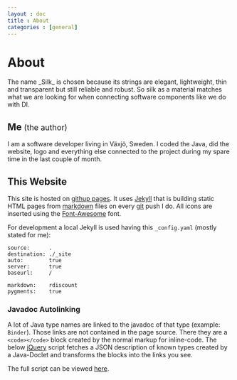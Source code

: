 ```yaml
---
layout : doc
title : About
categories : [general]
---
```

# About

<abstract>
The name _Silk_ is chosen because its strings are elegant, lightweight, thin and transparent but still reliable and robust. 
So silk as a material matches what we are looking for when connecting software components like we do with DI.
</abstract>

## Me <small style="font-weight:normal;">(the author)</small>
I am a software developer living in Växjö, Sweden. I coded the Java, did the website, logo and everything else connected to the project during my spare time in the last couple of month.

## This Website
This site is hosted on <a href="http://pages.github.com/">githup pages</a>. It uses <a href="http://jekyllbootstrap.com/">Jekyll</a> that is building static HTML pages from <a href="http://daringfireball.net/projects/markdown/">markdown</a> files on every <a href="http://git-scm.com/">git</a> push I do. All <span class="icon-eye-open"></span> icons are inserted using the <a href="http://fortawesome.github.io/Font-Awesome/">Font-Awesome</a> font.

For development a local Jekyll is used having this `_config.yaml` (mostly stated for me):

	source:      .
	destination: ./_site
	auto:        true
	server:      true
	baseurl:     /

	markdown:    rdiscount
	pygments:    true

### Javadoc Autolinking
A lot of Java type names are linked to the javadoc of that type (example: `Binder`). Those links are not contained in the page source. There they are a `<code></code>` block created by the normal markup for inline-code.
The below <a href="http://jquery.com/">jQuery</a> script fetches a JSON description of known types created by a Java-Doclet and transforms the blocks into the links you see.

The full script can be viewed <a href="/assets/js/autolink.js">here</a>.
